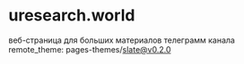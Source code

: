 # uresearch.world
веб-страница для больших материалов телеграмм канала
remote_theme: pages-themes/slate@v0.2.0
